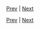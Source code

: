 [Prev](https://github.com/Ubugeeei/chibivue/blob/main/books/japanese/230_brs_array_instrumentations.md) | [Next](https://github.com/Ubugeeei/chibivue/blob/main/books/japanese/300_bcs_provide_inject.md)



[Prev](https://github.com/Ubugeeei/chibivue/blob/main/books/japanese/230_brs_array_instrumentations.md) | [Next](https://github.com/Ubugeeei/chibivue/blob/main/books/japanese/300_bcs_provide_inject.md)